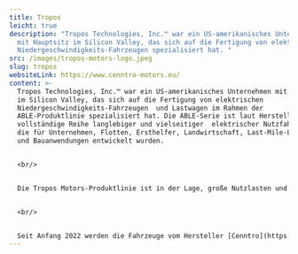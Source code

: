 ```yaml
---
title: Tropos
leicht: true
description: "Tropos Technologies, Inc.™ war ein US-amerikanisches Unternehmen
  mit Hauptsitz im Silicon Valley, das sich auf die Fertigung von elektrischen
  Niedergeschwindigkeits-Fahrzeugen spezialisiert hat. "
src: /images/tropos-motors-logo.jpeg
slug: tropos
websiteLink: https://www.cenntro-motors.eu/
content: >-
  Tropos Technologies, Inc.™ war ein US-amerikanisches Unternehmen mit Hauptsitz
  im Silicon Valley, das sich auf die Fertigung von elektrischen
  Niedergeschwindigkeits-Fahrzeugen  und Lastwagen im Rahmen der
  ABLE-Produktlinie spezialisiert hat. Die ABLE-Serie ist laut Hersteller eine
  vollständige Reihe langlebiger und vielseitiger  elektrischer Nutzfahrzeuge,
  die für Unternehmen, Flotten, Ersthelfer, Landwirtschaft, Last-Mile-Lieferung
  und Bauanwendungen entwickelt wurden. 


  <br/>


  Die Tropos Motors-Produktlinie ist in der Lage, große Nutzlasten und Anhängelasten zu handhaben und kann auf engstem Raum mit einem kurzen Radstand und Wenderadius betrieben werden. Tropos Motors Fahrzeuge können drinnen, draußen und im Gelände betrieben werden. Die Transporter sind zudem in unzähligen Konfigurationen erhältlich.


  <br/>


  Seit Anfang 2022 werden die Fahrzeuge vom Hersteller [Cenntro](https://www.elektrotransporter-vergleich.de/fahrzeuge/cenntro) mit Sitz in Herne angeboten.
---
```

